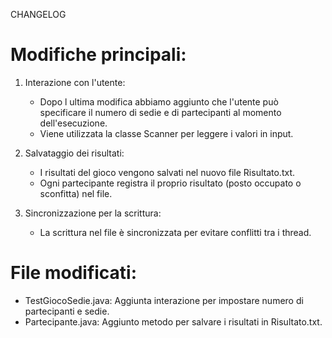 CHANGELOG


# Modifiche principali:
1. Interazione con l'utente:
   - Dopo l ultima modifica abbiamo aggiunto che l'utente può specificare il numero di sedie e di partecipanti al momento dell'esecuzione.
   - Viene utilizzata la classe Scanner per leggere i valori in input.

2. Salvataggio dei risultati:
   - I risultati del gioco vengono salvati nel nuovo file Risultato.txt.
   - Ogni partecipante registra il proprio risultato (posto occupato o sconfitta) nel file.

3. Sincronizzazione per la scrittura:
   - La scrittura nel file è sincronizzata per evitare conflitti tra i thread.

# File modificati:
- TestGiocoSedie.java: Aggiunta interazione per impostare numero di partecipanti e sedie.
- Partecipante.java: Aggiunto metodo per salvare i risultati in Risultato.txt.



